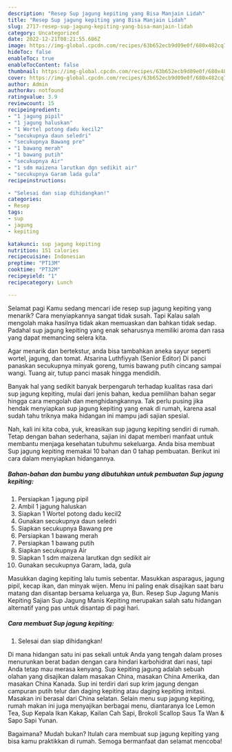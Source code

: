```yaml
---
description: "Resep Sup jagung kepiting yang Bisa Manjain Lidah"
title: "Resep Sup jagung kepiting yang Bisa Manjain Lidah"
slug: 2717-resep-sup-jagung-kepiting-yang-bisa-manjain-lidah
category: Uncategorized
date: 2022-12-21T08:21:55.686Z
image: https://img-global.cpcdn.com/recipes/63b652ecb9d09e0f/680x482cq70/sup-jagung-kepiting-foto-resep-utama.jpg
hideToc: false
enableToc: true
enableTocContent: false
thumbnail: https://img-global.cpcdn.com/recipes/63b652ecb9d09e0f/680x482cq70/sup-jagung-kepiting-foto-resep-utama.jpg
cover: https://img-global.cpcdn.com/recipes/63b652ecb9d09e0f/680x482cq70/sup-jagung-kepiting-foto-resep-utama.jpg
author: Admin
authorAv: notfound
ratingvalue: 3.9
reviewcount: 15
recipeingredient:
- "1 jagung pipil"
- "1 jagung haluskan"
- "1 Wortel potong dadu kecil2"
- "secukupnya daun seledri"
- "secukupnya Bawang pre"
- "1 bawang merah"
- "1 bawang putih"
- "secukupnya Air"
- "1 sdm maizena larutkan dgn sedikit air"
- "secukupnya Garam lada gula"
recipeinstructions:

- "Selesai dan siap dihidangkan!"
categories:
- Resep
tags:
- sup
- jagung
- kepiting

katakunci: sup jagung kepiting 
nutrition: 151 calories
recipecuisine: Indonesian
preptime: "PT13M"
cooktime: "PT32M"
recipeyield: "1"
recipecategory: Lunch

---
```



Selamat pagi Kamu sedang mencari ide resep sup jagung kepiting yang menarik? Cara menyiapkannya sangat tidak susah. Tapi Kalau salah mengolah maka hasilnya tidak akan memuaskan dan bahkan tidak sedap. Padahal sup jagung kepiting yang enak seharusnya memiliki aroma dan rasa yang dapat memancing selera kita.


Agar menarik dan bertekstur, anda bisa tambahkan aneka sayur seperti wortel, jagung, dan tomat. Atsarina Luthfiyyah (Senior Editor) Di panci panaskan secukupnya minyak goreng, tumis bawang putih cincang sampai wangi. Tuang air, tutup panci masak hingga mendidih.

Banyak hal yang sedikit banyak berpengaruh terhadap kualitas rasa dari sup jagung kepiting, mulai dari jenis bahan, kedua pemilihan bahan segar hingga cara mengolah dan menghidangkannya. Tak perlu pusing jika hendak menyiapkan sup jagung kepiting yang enak di rumah, karena asal sudah tahu triknya maka hidangan ini mampu jadi sajian spesial.


Nah, kali ini kita coba, yuk, kreasikan sup jagung kepiting sendiri di rumah. Tetap dengan bahan sederhana, sajian ini dapat memberi manfaat untuk membantu menjaga kesehatan tubuhmu sekeluarga. Anda bisa membuat Sup jagung kepiting memakai 10 bahan dan 0 tahap pembuatan. Berikut ini cara dalam menyiapkan hidangannya.

<!--inarticleads1-->

##### Bahan-bahan dan bumbu yang dibutuhkan untuk pembuatan Sup jagung kepiting:

1. Persiapkan 1 jagung pipil
1. Ambil 1 jagung haluskan
1. Siapkan 1 Wortel potong dadu kecil2
1. Gunakan secukupnya daun seledri
1. Siapkan secukupnya Bawang pre
1. Persiapkan 1 bawang merah
1. Persiapkan 1 bawang putih
1. Siapkan secukupnya Air
1. Siapkan 1 sdm maizena larutkan dgn sedikit air
1. Gunakan secukupnya Garam, lada, gula


Masukkan daging kepiting lalu tumis sebentar. Masukkan asparagus, jagung pipil, kecap ikan, dan minyak wijen. Menu ini paling enak disajikan saat baru matang dan disantap bersama keluarga ya, Bun. Resep Sup Jagung Manis Kepiting Sajian Sup Jagung Manis Kepiting merupakan salah satu hidangan alternatif yang pas untuk disantap di pagi hari. 

<!--inarticleads2-->

##### Cara membuat Sup jagung kepiting:


1. Selesai dan siap dihidangkan!

Di mana hidangan satu ini pas sekali untuk Anda yang tengah dalam proses menurunkan berat badan dengan cara hindari karbohidrat dari nasi, tapi Anda tetap mau merasa kenyang. Sup kepiting jagung adalah sebuah olahan yang disajikan dalam masakan China, masakan China Amerika, dan masakan China Kanada. Sup ini terdiri dari sup krim jagung dengan campuran putih telur dan daging kepiting atau daging kepiting imitasi. Masakan ini berasal dari China selatan. Selain menu sup jagung kepiting, rumah makan ini juga menyajikan berbagai menu, diantaranya Ice Lemon Tea, Sup Kepala Ikan Kakap, Kailan Cah Sapi, Brokoli Scallop Saus Ta Wan &amp; Sapo Sapi Yunan. 

Bagaimana? Mudah bukan? Itulah cara membuat sup jagung kepiting yang bisa kamu praktikkan di rumah. Semoga bermanfaat dan selamat mencoba!
